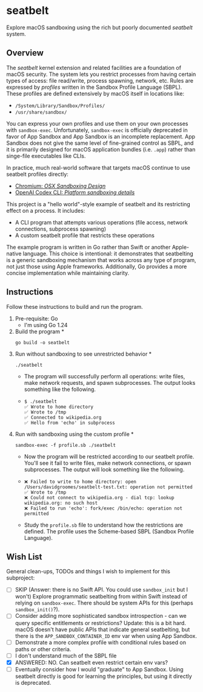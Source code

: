 # seatbelt

Explore macOS sandboxing using the rich but poorly documented *seatbelt* system.


## Overview

The *seatbelt* kernel extension and related facilities are a foundation of macOS security. The system lets you restrict processes from having certain types of access: file read/write, process spawning, network, etc. Rules are expressed by *profiles* written in the Sandbox Profile Language (SBPL). These profiles are defined extensively by macOS itself in locations like:

* `/System/Library/Sandbox/Profiles/`
* `/usr/share/sandbox/`

You can express your own profiles and use them on your own processes with `sandbox-exec`. Unfortunately, `sandbox-exec` is officially deprecated in favor of App Sandbox and App Sandbox is an incomplete replacement. App Sandbox does not give the same level of fine-grained control as SBPL, and it is primarily designed for macOS application bundles (i.e. `.app`) rather than singe-file executables like CLIs.

In practice, much real-world software that targets macOS continue to use seatbelt profiles directly:

* [Chromium: *OSX Sandboxing Design*](https://www.chromium.org/developers/design-documents/sandbox/osx-sandboxing-design/)
* [OpenAI Codex CLI: *Platform sandboxing details*](https://github.com/openai/codex/blob/b73426c1c40187ca13c74c03912a681072c2884f/README.md?plain=1#L187)

This project is a "hello world"-style example of seatbelt and its restricting effect on a process. It includes:

* A CLI program that attempts various operations (file access, network connections, subprocess spawning)
* A custom seatbelt profile that restricts these operations

The example program is written in Go rather than Swift or another Apple-native language. This choice is intentional: it demonstrates that seatbelting is a generic sandboxing mechanism that works across any type of program, not just those using Apple frameworks. Additionally, Go provides a more concise implementation while maintaining clarity.


## Instructions

Follow these instructions to build and run the program.

1. Pre-requisite: Go
   * I'm using Go 1.24
2. Build the program
   * 
     ```shell
     go build -o seatbelt
     ```
3. Run without sandboxing to see unrestricted behavior
   * 
     ```shell
     ./seatbelt
     ```
   * The program will successfully perform all operations: write files, make network requests, and spawn subprocesses. The output looks something like the following.
   * 
     ```text
     $ ./seatbelt
     ✅ Wrote to home directory
     ✅ Wrote to /tmp
     ✅ Connected to wikipedia.org
     ✅ Hello from 'echo' in subprocess
     ```
4. Run with sandboxing using the custom profile
   * 
     ```shell
     sandbox-exec -f profile.sb ./seatbelt
     ```
   * Now the program will be restricted according to our seatbelt profile. You'll see it fail to write files, make network connections, or spawn subprocesses. The output will look something like the following.
   * 
     ```text
     ❌ Failed to write to home directory: open /Users/davidgroomes/seatbelt-test.txt: operation not permitted
     ✅ Wrote to /tmp
     ❌ Could not connect to wikipedia.org - dial tcp: lookup wikipedia.org: no such host
     ❌ Failed to run 'echo': fork/exec /bin/echo: operation not permitted
     ```
   * Study the `profile.sb` file to understand how the restrictions are defined. The profile uses the Scheme-based SBPL (Sandbox Profile Language).


## Wish List

General clean-ups, TODOs and things I wish to implement for this subproject:

* [ ] SKIP (Answer: there is no Swift API. You could use `sandbox_init` but I won't) Explore programmatic seatbelting from within Swift instead of relying on `sandbox-exec`. There should be system APIs for this (perhaps `sandbox_init()`?).
* [ ] Consider adding more sophisticated sandbox introspection - can we query specific entitlements or restrictions? Update: this is a bit hard. macOS doesn't have public APIs that indicate general seatbelting, but there is the `APP_SANDBOX_CONTAINER_ID` env var when using App Sandbox.
* [ ] Demonstrate a more complex profile with conditional rules based on paths or other criteria.
* [ ] I don't understand much of the SBPL file
* [x] ANSWERED: NO. Can seatbelt even restrict certain env vars?
* [ ] Eventually consider how I would "graduate" to App Sandbox. Using seatbelt directly is good for learning the principles, but using it directly is deprecated.
